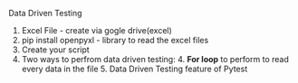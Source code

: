 Data Driven Testing

1. Excel File - create via gogle drive(excel)
2. pip install openpyxl - library to read the excel files
2. Create your script
3. Two ways to perfrom data driven testing:
   4. **For loop** to perform to read every data in the file 
   5. Data Driven Testing feature of Pytest